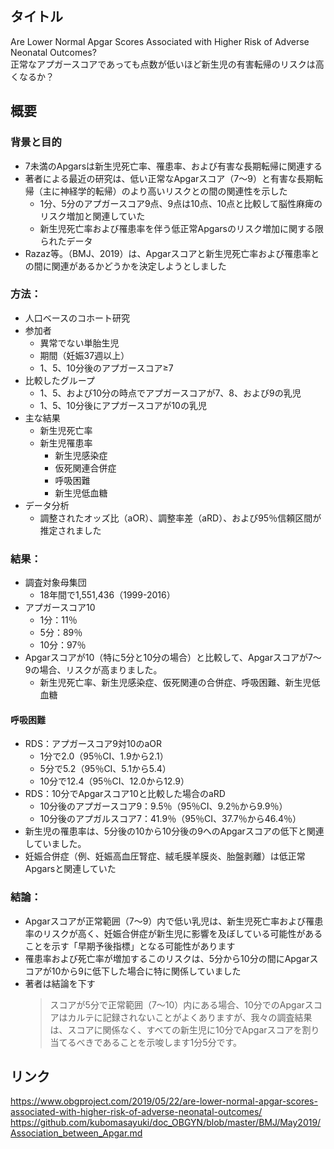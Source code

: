 ## タイトル
Are Lower Normal Apgar Scores Associated with Higher Risk of Adverse Neonatal Outcomes?  
正常なアプガースコアであっても点数が低いほど新生児の有害転帰のリスクは高くなるか？

## 概要
### 背景と目的
* 7未満のApgarsは新生児死亡率、罹患率、および有害な長期転帰に関連する
* 著者による最近の研究は、低い正常なApgarスコア（7〜9）と有害な長期転帰（主に神経学的転帰）のより高いリスクとの間の関連性を示した
  * 1分、5分のアプガースコア9点、9点は10点、10点と比較して脳性麻痺のリスク増加と関連していた 
  * 新生児死亡率および罹患率を伴う低正常Apgarsのリスク増加に関する限られたデータ
* Razaz等。（BMJ、2019）は、Apgarスコアと新生児死亡率および罹患率との間に関連があるかどうかを決定しようとしました
### 方法：
* 人口ベースのコホート研究
* 参加者
  * 異常でない単胎生児
  * 期間（妊娠37週以上）
  * 1、5、10分後のアプガースコア≥7
* 比較したグループ
  * 1、5、および10分の時点でアプガースコアが7、8、および9の乳児
  * 1、5、10分後にアプガースコアが10の乳児
* 主な結果
  * 新生児死亡率
  * 新生児罹患率
    * 新生児感染症
    * 仮死関連合併症
    * 呼吸困難
    * 新生児低血糖
* データ分析
  * 調整されたオッズ比（aOR）、調整率差（aRD）、および95％信頼区間が推定されました
### 結果：
* 調査対象母集団
  * 18年間で1,551,436（1999-2016）
* アプガースコア10
  * 1分：11％
  * 5分：89％
  * 10分：97％
* Apgarスコアが10（特に5分と10分の場合）と比較して、Apgarスコアが7〜9の場合、リスクが高まりました。
  * 新生児死亡率、新生児感染症、仮死関連の合併症、呼吸困難、新生児低血糖
#### 呼吸困難
* RDS：アプガースコア9対10のaOR
  * 1分で2.0（95％CI、1.9から2.1）
  * 5分で5.2（95％CI、5.1から5.4）
  * 10分で12.4（95％CI、12.0から12.9）
* RDS：10分でApgarスコア10と比較した場合のaRD
  * 10分後のアプガースコア9：9.5％（95％CI、9.2％から9.9％）
  * 10分後のアプガルスコア7：41.9％（95％CI、37.7％から46.4％）
* 新生児の罹患率は、5分後の10から10分後の9へのApgarスコアの低下と関連していました。
* 妊娠合併症（例、妊娠高血圧腎症、絨毛膜羊膜炎、胎盤剥離）は低正常Apgarsと関連していた
### 結論：
* Apgarスコアが正常範囲（7〜9）内で低い乳児は、新生児死亡率および罹患率のリスクが高く、妊娠合併症が新生児に影響を及ぼしている可能性があることを示す「早期予後指標」となる可能性があります
* 罹患率および死亡率が増加するこのリスクは、5分から10分の間にApgarスコアが10から9に低下した場合に特に関係していました
* 著者は結論を下す
  > スコアが5分で正常範囲（7〜10）内にある場合、10分でのApgarスコアはカルテに記録されないことがよくありますが、我々の調査結果は、スコアに関係なく、すべての新生児に10分でApgarスコアを割り当てるべきであることを示唆します1分5分です。

## リンク
https://www.obgproject.com/2019/05/22/are-lower-normal-apgar-scores-associated-with-higher-risk-of-adverse-neonatal-outcomes/
https://github.com/kubomasayuki/doc_OBGYN/blob/master/BMJ/May2019/Association_between_Apgar.md
